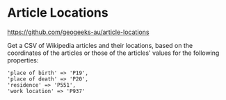 Article Locations
=================

https://github.com/geogeeks-au/article-locations

Get a CSV of Wikipedia articles and their locations,
based on the coordinates of the articles or those of the articles' values for the following properties:

    'place of birth' => 'P19',
    'place of death' => 'P20',
    'residence' => 'P551',
    'work location' => 'P937'

